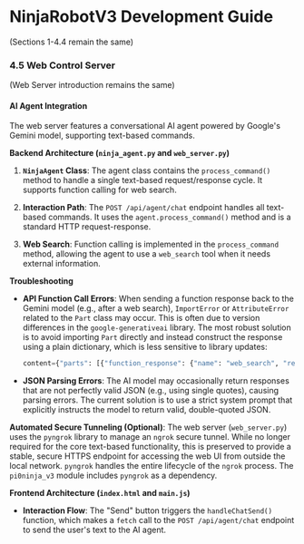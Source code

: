 # NinjaRobotV3 Development Guide

(Sections 1-4.4 remain the same)

### 4.5 Web Control Server

(Web Server introduction remains the same)

#### AI Agent Integration

The web server features a conversational AI agent powered by Google's Gemini model, supporting text-based commands.

**Backend Architecture (`ninja_agent.py` and `web_server.py`)**

1.  **`NinjaAgent` Class**: The agent class contains the `process_command()` method to handle a single text-based request/response cycle. It supports function calling for web search.

2.  **Interaction Path**: The `POST /api/agent/chat` endpoint handles all text-based commands. It uses the `agent.process_command()` method and is a standard HTTP request-response.

3.  **Web Search**: Function calling is implemented in the `process_command` method, allowing the agent to use a `web_search` tool when it needs external information.

**Troubleshooting**

-   **API Function Call Errors**: When sending a function response back to the Gemini model (e.g., after a web search), `ImportError` or `AttributeError` related to the `Part` class may occur. This is often due to version differences in the `google-generativeai` library. The most robust solution is to avoid importing `Part` directly and instead construct the response using a plain dictionary, which is less sensitive to library updates:
    ```python
    content={"parts": [{"function_response": {"name": "web_search", "response": {"...": "..."}}}]}
    ```

-   **JSON Parsing Errors**: The AI model may occasionally return responses that are not perfectly valid JSON (e.g., using single quotes), causing parsing errors. The current solution is to use a strict system prompt that explicitly instructs the model to return valid, double-quoted JSON.

**Automated Secure Tunneling (Optional)**: The web server (`web_server.py`) uses the `pyngrok` library to manage an `ngrok` secure tunnel. While no longer required for the core text-based functionality, this is preserved to provide a stable, secure HTTPS endpoint for accessing the web UI from outside the local network. `pyngrok` handles the entire lifecycle of the `ngrok` process. The `pi0ninja_v3` module includes `pyngrok` as a dependency.

**Frontend Architecture (`index.html` and `main.js`)**

-   **Interaction Flow**: The "Send" button triggers the `handleChatSend()` function, which makes a `fetch` call to the `POST /api/agent/chat` endpoint to send the user's text to the AI agent.

